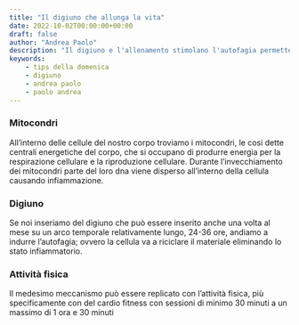 ```yaml
---
title: "Il digiuno che allunga la vita"
date: 2022-10-02T00:00:00+00:00
draft: false
author: "Andrea Paolo"
description: "Il digiuno e l'allenamento stimolano l'autofagia permettendo così il riclico dei mitocondri invecchiati eliminando lo stato infiammatorio del corpo."
keywords: 
    - tips della domenica
    - digiuno
    - andrea paolo
    - paolo andrea
---
```

### Mitocondri

All’interno delle cellule del nostro corpo troviamo i mitocondri, le cosi dette centrali energetiche del corpo, che si occupano di produrre energia per la respirazione cellulare e la riproduzione cellulare. Durante l’invecchiamento dei mitocondri parte del loro dna viene disperso all’interno della cellula causando infiammazione.

### Digiuno
Se noi inseriamo del digiuno che può essere inserito anche una volta al mese su un arco temporale relativamente lungo, 24-36 ore, andiamo a indurre l’autofagia; ovvero la cellula va a riciclare il materiale eliminando lo stato infiammatorio.

### Attività fisica
Il medesimo meccanismo può essere replicato con l’attività fisica, più specificamente con del cardio fitness con sessioni di minimo 30 minuti a un massimo di 1 ora e 30 minuti